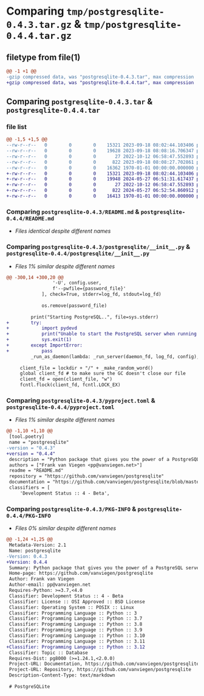 # Comparing `tmp/postgresqlite-0.4.3.tar.gz` & `tmp/postgresqlite-0.4.4.tar.gz`

## filetype from file(1)

```diff
@@ -1 +1 @@
-gzip compressed data, was "postgresqlite-0.4.3.tar", max compression
+gzip compressed data, was "postgresqlite-0.4.4.tar", max compression
```

## Comparing `postgresqlite-0.4.3.tar` & `postgresqlite-0.4.4.tar`

### file list

```diff
@@ -1,5 +1,5 @@
--rw-r--r--   0        0        0    15321 2023-09-18 08:02:44.103406 postgresqlite-0.4.3/README.md
--rw-r--r--   0        0        0    19628 2023-09-18 08:08:16.706347 postgresqlite-0.4.3/postgresqlite/__init__.py
--rw-r--r--   0        0        0       27 2022-10-12 06:58:47.552893 postgresqlite-0.4.3/postgresqlite/__main__.py
--rw-r--r--   0        0        0      822 2023-09-18 08:08:27.702861 postgresqlite-0.4.3/pyproject.toml
--rw-r--r--   0        0        0    16362 1970-01-01 00:00:00.000000 postgresqlite-0.4.3/PKG-INFO
+-rw-r--r--   0        0        0    15321 2023-09-18 08:02:44.103406 postgresqlite-0.4.4/README.md
+-rw-r--r--   0        0        0    19948 2024-05-27 06:51:31.617437 postgresqlite-0.4.4/postgresqlite/__init__.py
+-rw-r--r--   0        0        0       27 2022-10-12 06:58:47.552893 postgresqlite-0.4.4/postgresqlite/__main__.py
+-rw-r--r--   0        0        0      822 2024-05-27 06:52:54.860912 postgresqlite-0.4.4/pyproject.toml
+-rw-r--r--   0        0        0    16413 1970-01-01 00:00:00.000000 postgresqlite-0.4.4/PKG-INFO
```

### Comparing `postgresqlite-0.4.3/README.md` & `postgresqlite-0.4.4/README.md`

 * *Files identical despite different names*

### Comparing `postgresqlite-0.4.3/postgresqlite/__init__.py` & `postgresqlite-0.4.4/postgresqlite/__init__.py`

 * *Files 1% similar despite different names*

```diff
@@ -300,14 +300,20 @@
                 '-U', config.user,
                 f'--pwfile={password_file}'
             ], check=True, stderr=log_fd, stdout=log_fd)
 
             os.remove(password_file)
 
         print("Starting PostgreSQL..", file=sys.stderr)
+        try:
+            import pydevd
+            print("Unable to start the PostgreSQL server when running within the Python debugger. When running your program for the first time in a while, please do so without the debugger. (Ctrl-F5 in VSCode)")
+            sys.exit(1)
+        except ImportError:
+            pass
         _run_as_daemon(lambda: _run_server(daemon_fd, log_fd, config), keep_fds={daemon_fd,log_fd}, change_cwd=False)
 
     client_file = lockdir + "/" + _make_random_word()
     global client_fd # to make sure the GC doesn't close our file
     client_fd = open(client_file, "w")
     fcntl.flock(client_fd, fcntl.LOCK_EX)
```

### Comparing `postgresqlite-0.4.3/pyproject.toml` & `postgresqlite-0.4.4/pyproject.toml`

 * *Files 1% similar despite different names*

```diff
@@ -1,10 +1,10 @@
 [tool.poetry]
 name = "postgresqlite"
-version = "0.4.3"
+version = "0.4.4"
 description = "Python package that gives you the power of a PostgreSQL server, with the convenience of the sqlite3 package."
 authors = ["Frank van Viegen <pp@vanviegen.net>"]
 readme = "README.md"
 repository = "https://github.com/vanviegen/postgresqlite"
 documentation = "https://github.com/vanviegen/postgresqlite/blob/master/README.md#Documentation"
 classifiers = [
     'Development Status :: 4 - Beta',
```

### Comparing `postgresqlite-0.4.3/PKG-INFO` & `postgresqlite-0.4.4/PKG-INFO`

 * *Files 0% similar despite different names*

```diff
@@ -1,24 +1,25 @@
 Metadata-Version: 2.1
 Name: postgresqlite
-Version: 0.4.3
+Version: 0.4.4
 Summary: Python package that gives you the power of a PostgreSQL server, with the convenience of the sqlite3 package.
 Home-page: https://github.com/vanviegen/postgresqlite
 Author: Frank van Viegen
 Author-email: pp@vanviegen.net
 Requires-Python: >=3.7,<4.0
 Classifier: Development Status :: 4 - Beta
 Classifier: License :: OSI Approved :: BSD License
 Classifier: Operating System :: POSIX :: Linux
 Classifier: Programming Language :: Python :: 3
 Classifier: Programming Language :: Python :: 3.7
 Classifier: Programming Language :: Python :: 3.8
 Classifier: Programming Language :: Python :: 3.9
 Classifier: Programming Language :: Python :: 3.10
 Classifier: Programming Language :: Python :: 3.11
+Classifier: Programming Language :: Python :: 3.12
 Classifier: Topic :: Database
 Requires-Dist: pg8000 (>=1.24.1,<2.0.0)
 Project-URL: Documentation, https://github.com/vanviegen/postgresqlite/blob/master/README.md#Documentation
 Project-URL: Repository, https://github.com/vanviegen/postgresqlite
 Description-Content-Type: text/markdown
 
 # PostgreSQLite
```

